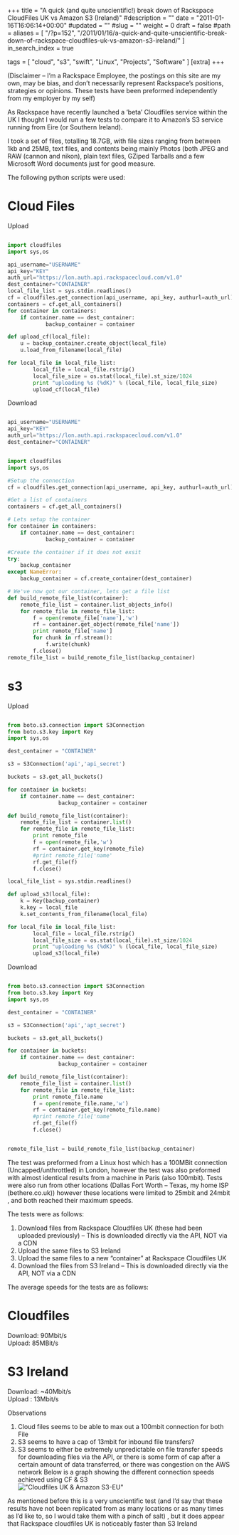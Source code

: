 +++
title = "A quick (and quite unscientific!) break down of Rackspace CloudFiles UK vs Amazon S3 (Ireland)"
#description = ""
date = "2011-01-16T16:06:14+00:00"
#updated = ""
#slug = ""
weight = 0
draft = false
#path = 
aliases = [
    "/?p=152",
    "/2011/01/16/a-quick-and-quite-unscientific-break-down-of-rackspace-cloudfiles-uk-vs-amazon-s3-ireland/"
]
in_search_index = true


tags = [
    "cloud", "s3", "swift",    "Linux",
    "Projects",
    "Software"
]
[extra]
+++

(Disclaimer – I’m a Rackspace Employee, the postings on this site are my own, may be bias, and don’t necessarily represent Rackspace’s positions, strategies or opinions. These tests have been preformed independently from my employer by my self)

As Rackspace have recently launched a ‘beta’ Cloudfiles service within the UK I thought I would run a few tests to compare it to Amazon’s S3 service running from Eire (or Southern Ireland).

I took a set of files, totalling 18.7GB, with file sizes ranging from between 1kb and 25MB, text files, and contents being mainly Photos (both JPEG and RAW (cannon and nikon), plain text files, GZiped Tarballs and a few Microsoft Word documents just for good measure.

The following python scripts were used:

# Cloud Files
Upload

```python

import cloudfiles
import sys,os

api_username="USERNAME"
api_key="KEY"
auth_url="https://lon.auth.api.rackspacecloud.com/v1.0"
dest_container="CONTAINER"
local_file_list = sys.stdin.readlines()
cf = cloudfiles.get_connection(api_username, api_key, authurl=auth_url)
containers = cf.get_all_containers()
for container in containers:
    if container.name == dest_container:
            backup_container = container

def upload_cf(local_file):
    u = backup_container.create_object(local_file)
    u.load_from_filename(local_file)

for local_file in local_file_list:
        local_file = local_file.rstrip()
        local_file_size = os.stat(local_file).st_size/1024
        print "uploading %s (%dK)" % (local_file, local_file_size)
        upload_cf(local_file)
```

Download

```python

api_username="USERNAME"
api_key="KEY"
auth_url="https://lon.auth.api.rackspacecloud.com/v1.0"
dest_container="CONTAINER"


import cloudfiles
import sys,os

#Setup the connection
cf = cloudfiles.get_connection(api_username, api_key, authurl=auth_url)

#Get a list of containers
containers = cf.get_all_containers()

# Lets setup the container
for container in containers:
    if container.name == dest_container:
            backup_container = container

#Create the container if it does not exsit
try:
    backup_container
except NameError:
    backup_container = cf.create_container(dest_container)

# We've now got our container, lets get a file list
def build_remote_file_list(container):
    remote_file_list = container.list_objects_info()
    for remote_file in remote_file_list:
        f = open(remote_file['name'],'w')
        rf = container.get_object(remote_file['name'])
        print remote_file['name']
        for chunk in rf.stream():
            f.write(chunk)
        f.close()
remote_file_list = build_remote_file_list(backup_container)
```

# s3
Upload

```python

from boto.s3.connection import S3Connection
from boto.s3.key import Key
import sys,os

dest_container = "CONTAINER"

s3 = S3Connection('api','api_secret')

buckets = s3.get_all_buckets()

for container in buckets:
    if container.name == dest_container:
                backup_container = container

def build_remote_file_list(container):
    remote_file_list = container.list()
    for remote_file in remote_file_list:
        print remote_file
        f = open(remote_file,'w')
        rf = container.get_key(remote_file)
        #print remote_file['name'
        rf.get_file(f)
        f.close()

local_file_list = sys.stdin.readlines()

def upload_s3(local_file):
    k = Key(backup_container)
    k.key = local_file
    k.set_contents_from_filename(local_file)

for local_file in local_file_list:
        local_file = local_file.rstrip()
        local_file_size = os.stat(local_file).st_size/1024
        print "uploading %s (%dK)" % (local_file, local_file_size)
        upload_s3(local_file)
```

Download

```python

from boto.s3.connection import S3Connection
from boto.s3.key import Key
import sys,os

dest_container = "CONTAINER"

s3 = S3Connection('api','apt_secret')

buckets = s3.get_all_buckets()

for container in buckets:
    if container.name == dest_container:
                backup_container = container

def build_remote_file_list(container):
    remote_file_list = container.list()
    for remote_file in remote_file_list:
        print remote_file.name
        f = open(remote_file.name,'w')
        rf = container.get_key(remote_file.name)
        #print remote_file['name'
        rf.get_file(f)
        f.close()


remote_file_list = build_remote_file_list(backup_container)

```

The test was preformed from a Linux host which has a 100MBit connection (Uncapped/unthrottled) in London, however the test was also preformed with almost identical results from a machine in Paris (also 100mbit). Tests were also run from other locations (Dallas Fort Worth – Texas, my home ISP (bethere.co.uk)) however these locations were limited to 25mbit and 24mbit , and both reached their maximum speeds.

The tests were as follows:

1. Download files from Rackspace Cloudfiles UK (these had been uploaded previously) – This is downloaded directly via the API, NOT via a CDN
2. Upload the same files to S3 Ireland
3. Upload the same files to a new “container” at Rackspace Cloudfiles UK
4. Download the files from S3 Ireland – This is downloaded directly via the API, NOT via a CDN

The average speeds for the tests are as follows:  

# Cloudfiles
Download: 90Mbit/s  
Upload: 85MBit/s  

# S3 Ireland  
Download: ~40Mbit/s  
Upload : 13Mbit/s

Observations

1. Cloud files seems to be able to max out a 100mbit connection for both File
2. S3 seems to have a cap of 13mbit for inbound file transfers?
3. S3 seems to either be extremely unpredictable on file transfer speeds for downloading files via the API, or there is some form of cap after a certain amount of data transferred, or there was congestion on the AWS network
Below is a graph showing the different connection speeds achieved using CF & S3  
!["Cloudfiles UK & Amazon S3-EU"](cf-s31.png)

As mentioned before this is a very unscientific test (and I’d say that these results have not been replicated from as many locations or as many times as I’d like to, so I would take them with a pinch of salt) , but it does appear that Rackspace cloudfiles UK is noticeably faster than S3 Ireland